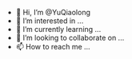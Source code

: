 - 👋 Hi, I’m @YuQiaolong
- 👀 I’m interested in ...
- 🌱 I’m currently learning ...
- 💞️ I’m looking to collaborate on ...
- 📫 How to reach me ...

<!---
YuQiaolung/YuQiaolung is a ✨ special ✨ repository because its `README.md` (this file) appears on your GitHub profile.
You can click the Preview link to take a look at your changes.
--->
